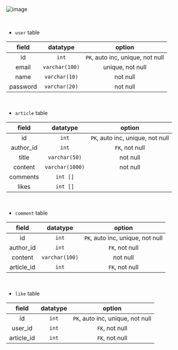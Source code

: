 ![image](https://user-images.githubusercontent.com/68222629/147210769-bbd7c55f-33b0-4ef7-8685-71255f1c81c4.png)

<br>

- `user` table

|  field   |    datatype    |              option              |
| :------: | :------------: | :------------------------------: |
|    id    |     `int`      | `PK`, auto inc, unique, not null |
|  email   | `varchar(100)` |         unique, not null         |
|   name   | `varchar(10)`  |             not null             |
| password | `varchar(20)`  |             not null             |

<br>

- `article` table

|   field   |    datatype     |              option              |
| :-------: | :-------------: | :------------------------------: |
|    id     |      `int`      | `PK`, auto inc, unique, not null |
| author_id |      `int`      |          `FK`, not null          |
|   title   |  `varchar(50)`  |             not null             |
|  content  | `varchar(1000)` |             not null             |
| comments  |    `int []`     |                                  |
|   likes   |    `int []`     |                                  |

<br>

- `comment` table

|   field    |    datatype    |              option              |
| :--------: | :------------: | :------------------------------: |
|     id     |     `int`      | `PK`, auto inc, unique, not null |
| author_id  |     `int`      |          `FK`, not null          |
|  content   | `varchar(100)` |             not null             |
| article_id |     `int`      |          `FK`, not null          |

<br>

- `like` table

|   field    | datatype |              option              |
| :--------: | :------: | :------------------------------: |
|     id     |  `int`   | `PK`, auto inc, unique, not null |
|  user_id   |  `int`   |          `FK`, not null          |
| article_id |  `int`   |          `FK`, not null          |

